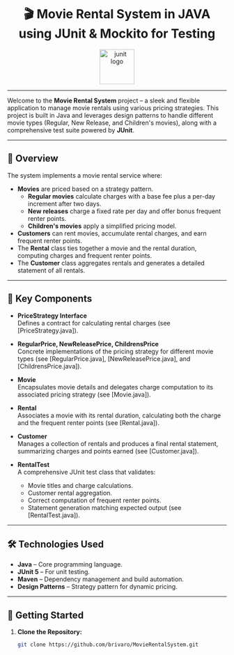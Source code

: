 <div align="center">
<h1>🎬 Movie Rental System in JAVA using JUnit & Mockito for Testing</h1>
<img src="https://cdn.jsdelivr.net/gh/devicons/devicon/icons/junit/junit-original.svg" height="80" alt="junit logo" />
</div>

---

Welcome to the **Movie Rental System** project – a sleek and flexible application to manage movie rentals using various pricing strategies. This project is built in Java and leverages design patterns to handle different movie types (Regular, New Release, and Children's movies), along with a comprehensive test suite powered by **JUnit**.

---

## 🚀 Overview

The system implements a movie rental service where:
- **Movies** are priced based on a strategy pattern.  
  - **Regular movies** calculate charges with a base fee plus a per-day increment after two days.  
  - **New releases** charge a fixed rate per day and offer bonus frequent renter points.  
  - **Children's movies** apply a simplified pricing model.
- **Customers** can rent movies, accumulate rental charges, and earn frequent renter points.
- The **Rental** class ties together a movie and the rental duration, computing charges and frequent renter points.
- The **Customer** class aggregates rentals and generates a detailed statement of all rentals.

---

## 🔧 Key Components

- **PriceStrategy Interface**  
  Defines a contract for calculating rental charges (see [PriceStrategy.java]).

- **RegularPrice, NewReleasePrice, ChildrensPrice**  
  Concrete implementations of the pricing strategy for different movie types (see [RegularPrice.java], [NewReleasePrice.java], and [ChildrensPrice.java]).

- **Movie**  
  Encapsulates movie details and delegates charge computation to its associated pricing strategy (see [Movie.java]).

- **Rental**  
  Associates a movie with its rental duration, calculating both the charge and the frequent renter points (see [Rental.java]).

- **Customer**  
  Manages a collection of rentals and produces a final rental statement, summarizing charges and points earned (see [Customer.java]).

- **RentalTest**  
  A comprehensive JUnit test class that validates:
  - Movie titles and charge calculations.
  - Customer rental aggregation.
  - Correct computation of frequent renter points.
  - Statement generation matching expected output (see [RentalTest.java]).

---

## 🛠️ Technologies Used

- **Java** – Core programming language.
- **JUnit 5** – For unit testing.
- **Maven** – Dependency management and build automation.
- **Design Patterns** – Strategy pattern for dynamic pricing.

---

## 📖 Getting Started

1. **Clone the Repository:**
   ```bash
   git clone https://github.com/brivaro/MovieRentalSystem.git
